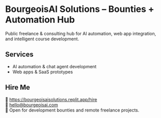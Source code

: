 # BourgeoisAI Solutions – Bounties + Automation Hub

Public freelance & consulting hub for AI automation, web app integration,
and intelligent course development.

## Services
- AI automation & chat agent development
- Web apps & SaaS prototypes

## Hire Me
🧾 https://bourgeoisaisolutions.replit.app/hire  
📧 hello@bourgeoisai.com  
💼 Open for development bounties and remote freelance projects.
